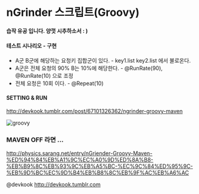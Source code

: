 # nGrinder 스크립트(Groovy) 
#### 습작 유공 입니다. 양껏 시추하소서 : )

#### 테스트 시나리오 - 구현
* A군 B군에 해당하는 요청키 집합군이 있다. - key1.list key2.list 에서 불로온다.
* A군은 전체 요청의 90% B는 10%에 해당한다. - @RunRate(90), @RunRate(10) 으로 조정
* 전체 요청은 10회 이다. - @Repeat(10)

#### SETTING & RUN
http://devkook.tumblr.com/post/67101326362/ngrinder-groovy-maven


![groovy](http://groovy.codehaus.org/images/groovy-logo-medium.png)


### MAVEN OFF 라면 ...
http://physics.sarang.net/entry/nGriender-Groovy-Maven-%ED%94%84%EB%A1%9C%EC%A0%9D%ED%8A%B8-%EB%B9%8C%EB%93%9C%EB%A5%BC-%EC%9C%84%ED%95%9C-%EB%9D%BC%EC%9D%B4%EB%B8%8C%EB%9F%AC%EB%A6%AC

@devkook
http://devkook.tumblr.com
